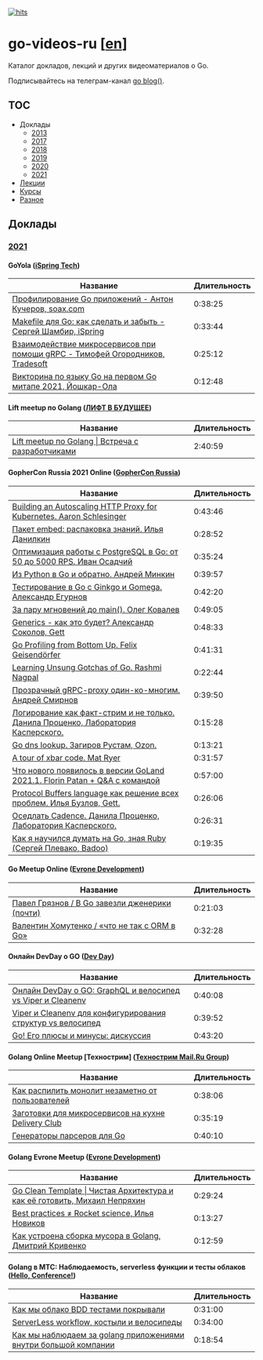 [![hits](https://hits.deltapapa.io/github/dp92987/go-videos-ru.svg)](https://hits.deltapapa.io)

# go-videos-ru [[en](https://github.com/dp92987/golang-talks)]

Каталог докладов, лекций и других видеоматериалов о Go.

Подписывайтесь на телеграм-канал [go blog()](https://t.me/golangblog).

## TOC

- Доклады
  - [2013](/talks/2013.md)
  - [2017](/talks/2017.md)
  - [2018](/talks/2018.md)
  - [2019](/talks/2019.md)
  - [2020](/talks/2020.md)
  - [2021](/talks/2021.md)
- [Лекции](/lectures/lectures.md)
- [Курсы](/courses/courses.md)
- [Разное](/others/others.md)

## Доклады

### [2021](https://www.youtube.com/playlist?list=PLGFInI_ge4jQ4gFYOVy43u2lY-3dE6-Pg)

#### GoYola ([iSpring Tech](https://www.youtube.com/channel/UCy2_ZbIr2wEltHL1-wrfRjg))

| Название | Длительность |
| -------- | ------------ |
| [Профилирование Go приложений - Антон Кучеров, soax.com](https://www.youtube.com/watch?v=c4bldaCjYRY) | 0:38:25 |
| [Makefile для Go: как сделать и забыть - Сергей Шамбир, iSpring](https://www.youtube.com/watch?v=dP_F57gzY0k) | 0:33:44 |
| [Взаимодействие микросервисов при помощи gRPC - Тимофей Огородников, Tradesoft](https://www.youtube.com/watch?v=TbGYJINN9m8) | 0:25:12 |
| [Викторина по языку Go на первом Go митапе 2021, Йошкар-Ола](https://www.youtube.com/watch?v=OvhRi0CYBcc) | 0:12:48 |

#### Lift meetup по Golang ([ЛИФТ В БУДУЩЕЕ](https://vk.com/lift2future))

| Название | Длительность |
| ---------| ------------ |
| [Lift meetup по Golang \| Встреча с разработчиками](https://vk.com/video-191888342_456239033) | 2:40:59 |

#### GopherCon Russia 2021 Online ([GopherCon Russia](https://www.youtube.com/channel/UCq-OB01F8YnS-FJpeJRCvMQ))

| Название | Длительность |
| -------- | ------------ |
| [Building an Autoscaling HTTP Proxy for Kubernetes. Aaron Schlesinger](https://www.youtube.com/watch?v=VLzqD0K1-c4) | 0:43:46 |
| [Пакет embed: распаковка знаний. Илья Данилкин](https://www.youtube.com/watch?v=B9qFCBfPyxM) | 0:28:52 |
| [Оптимизация работы с PostgreSQL в Go: от 50 до 5000 RPS. Иван Осадчий](https://www.youtube.com/watch?v=imfSiWFJrb0) | 0:35:24 |
| [Из Python в Go и обратно. Андрей Минкин](https://www.youtube.com/watch?v=P_xk4AusXWo) | 0:39:57 |
| [Тестирование в Go c Ginkgo и Gomega. Александр Егурнов](https://www.youtube.com/watch?v=zUaYeFfcuPs) | 0:42:20 |
| [За пару мгновений до main(). Олег Ковалев](https://www.youtube.com/watch?v=nHeHB5R5_bw) | 0:49:05 |
| [Generics - как это будет? Александр Соколов, Gett](https://www.youtube.com/watch?v=6ONGLEDBpu4) | 0:48:33 |
| [Go Profiling from Bottom Up. Felix Geisendörfer](https://www.youtube.com/watch?v=-twKyx5KU0c) | 0:41:31 |
| [Learning Unsung Gotchas of Go. Rashmi Nagpal](https://www.youtube.com/watch?v=R9oGrJe2beQ) | 0:22:44 |
| [Прозрачный gRPC-proxy один-ко-многим. Андрей Смирнов](https://www.youtube.com/watch?v=cGWYAwZvYCM) | 0:39:50 |
| [Логирование как факт-стрим и не только. Данила Проценко, Лаборатория Касперского.](https://www.youtube.com/watch?v=8y6vu24FoVc) | 0:15:28 |
| [Go dns lookup. Загиров Рустам, Ozon.](https://www.youtube.com/watch?v=fM0KlWgWavE) | 0:13:21 |
| [A tour of xbar code. Mat Ryer](https://www.youtube.com/watch?v=1JlXE_7U3hU) | 0:31:57 |
| [Что нового появилось в версии GoLand 2021.1. Florin Patan + Q&A с командой](https://www.youtube.com/watch?v=PY5UM-1QXfg) | 0:57:00 |
| [Protocol Buffers language как решение всех проблем. Илья Бузлов, Gett.](https://www.youtube.com/watch?v=_QMyxTiAvrg) | 0:26:06 |
| [Оседлать Cadence. Данила Проценко, Лаборатория Касперского.](https://www.youtube.com/watch?v=1w5rqerxuSs) | 0:26:31 |
| [Как я научился думать на Go, зная Ruby (Сергей Плевако, Badoo)](https://www.youtube.com/watch?v=9ss0sOBOX1g) | 0:19:35 |

#### Go Meetup Online ([Evrone Development](https://www.youtube.com/channel/UCEKmmHD4Nsdm5zA1iLpVllA))

| Название | Длительность |
| -------- | ------------ |
| [Павел Грязнов / В Go завезли дженерики (почти)](https://www.youtube.com/watch?v=U5DC_BVSO3M) | 0:21:03 |
| [Валентин Хомутенко / «что не так с ORM в Go»](https://www.youtube.com/watch?v=MBfjQBDZqt8) | 0:32:28 |

#### Онлайн DevDay о GO ([Dev Day](https://www.youtube.com/channel/UCagF11qvyRm6KSIjpmEzkuA))

| Название | Длительность |
| ---------| ------------ |
| [Онлайн DevDay о GO: GraphQL и велосипед vs Viper и Cleanenv](https://www.youtube.com/watch?v=0lGy4HyZ2SA) | 0:40:08 |
| [Viper и Cleanenv для конфигурирования структур vs велосипед](https://www.youtube.com/watch?v=0lGy4HyZ2SA?t=2408) | 0:39:52 |
| [Go! Его плюсы и минусы: дискуссия](https://www.youtube.com/watch?v=0lGy4HyZ2SA?t=4800) | 0:43:20 |

#### Golang Online Meetup [Технострим] ([Технострим Mail.Ru Group](https://www.youtube.com/channel/UCmqEpAsQMcsYaeef4qgECvQ))

| Название | Длительность |
| ---------| ------------ |
| [Как распилить монолит незаметно от пользователей](https://www.youtube.com/watch?v=Rwa66EpAzbk&t=268s) | 0:38:06 |
| [Заготовки для микросервисов на кухне Delivery Club](https://www.youtube.com/watch?v=Rwa66EpAzbk&t=2554s) | 0:35:19 |
| [Генераторы парсеров для Go](https://www.youtube.com/watch?v=Rwa66EpAzbk&t=4606s) | 0:40:10 |

#### Golang Evrone Meetup ([Evrone Development](https://www.youtube.com/channel/UCEKmmHD4Nsdm5zA1iLpVllA))

| Название | Длительность |
| -------- | ------------ |
| [Go Clean Template \| Чистая Архитектура и как её готовить, Михаил Непряхин](https://www.youtube.com/watch?v=V6lQG6d5LgU) | 0:29:24 |
| [Best practices ≠ Rocket science, Илья Новиков](https://www.youtube.com/watch?v=05lJeEO7Whs) | 0:13:27 |
| [Как устроена сборка мусора в Golang, Дмитрий Кривенко](https://www.youtube.com/watch?v=ZZJBu2o-NBU) | 0:12:59 |

#### Golang в МТС: Наблюдаемость, serverless функции и тесты облаков ([Hello, Conference!](https://www.youtube.com/channel/UCnyk3apuSqQEgakQxH4qwRA))

| Название | Длительность |
| -------- |---------|
| [Как мы облако BDD тестами покрывали](https://www.youtube.com/watch?v=EiXAinkoJX0) | 0:31:00 |
| [ServerLess workflow, костыли и велосипеды](https://www.youtube.com/watch?v=EiXAinkoJX0?t=1860) | 0:34:00 |
| [Как мы наблюдаем за golang приложениями внутри большой компании](https://www.youtube.com/watch?v=EiXAinkoJX0?t=3900) | 0:18:54 |
